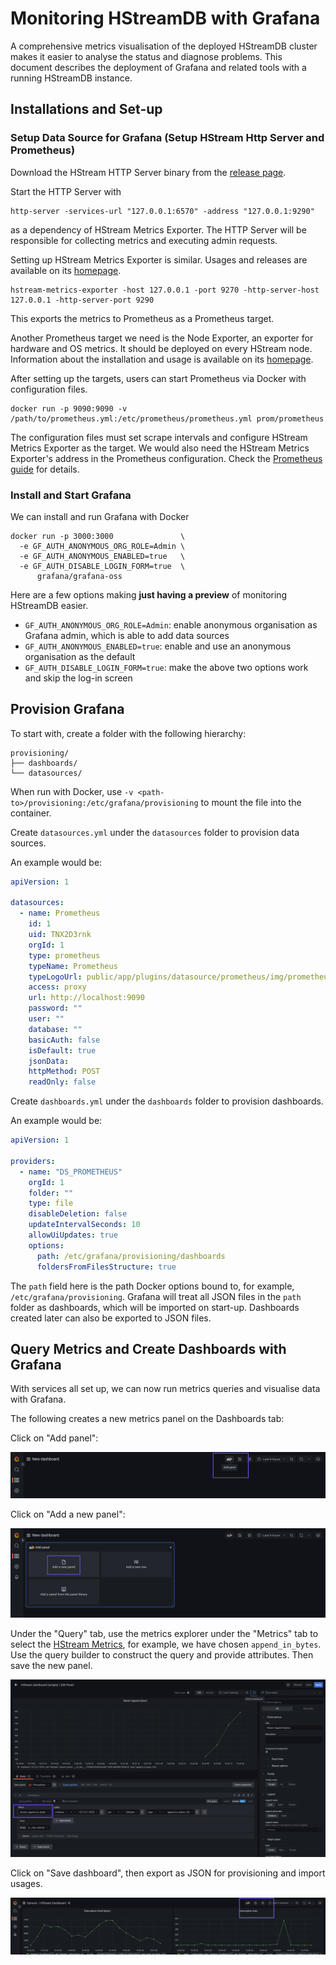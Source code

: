 # Monitoring HStreamDB with Grafana

A comprehensive metrics visualisation of the deployed HStreamDB cluster makes it
easier to analyse the status and diagnose problems. This document describes the
deployment of Grafana and related tools with a running HStreamDB instance.

## Installations and Set-up

### Setup Data Source for Grafana (Setup HStream Http Server and Prometheus)

Download the HStream HTTP Server binary from the
[release page](https://github.com/hstreamdb/http-services/releases).

Start the HTTP Server with

```
http-server -services-url "127.0.0.1:6570" -address "127.0.0.1:9290"
```

as a dependency of HStream Metrics Exporter. The HTTP Server will be responsible
for collecting metrics and executing admin requests.

Setting up HStream Metrics Exporter is similar. Usages and releases are
available on its
[homepage](https://github.com/hstreamdb/hstream-metrics-exporter).

```
hstream-metrics-exporter -host 127.0.0.1 -port 9270 -http-server-host 127.0.0.1 -http-server-port 9290
```

This exports the metrics to Prometheus as a Prometheus target.

Another Prometheus target we need is the Node Exporter, an exporter for hardware
and OS metrics. It should be deployed on every HStream node. Information about
the installation and usage is available on its
[homepage](https://github.com/prometheus/node_exporter).

After setting up the targets, users can start Prometheus via Docker with
configuration files.

```
docker run -p 9090:9090 -v /path/to/prometheus.yml:/etc/prometheus/prometheus.yml prom/prometheus
```

The configuration files must set scrape intervals and configure HStream Metrics
Exporter as the target. We would also need the HStream Metrics Exporter's
address in the Prometheus configuration. Check the
[Prometheus guide](https://prometheus.io/docs/prometheus/latest/getting_started/)
for details.

### Install and Start Grafana

We can install and run Grafana with Docker

```
docker run -p 3000:3000               \
  -e GF_AUTH_ANONYMOUS_ORG_ROLE=Admin \
  -e GF_AUTH_ANONYMOUS_ENABLED=true   \
  -e GF_AUTH_DISABLE_LOGIN_FORM=true  \
      grafana/grafana-oss
```

Here are a few options making **just having a preview** of monitoring HStreamDB
easier.

- `GF_AUTH_ANONYMOUS_ORG_ROLE=Admin`: enable anonymous organisation as Grafana
  admin, which is able to add data sources
- `GF_AUTH_ANONYMOUS_ENABLED=true`: enable and use an anonymous organisation as
  the default
- `GF_AUTH_DISABLE_LOGIN_FORM=true`: make the above two options work and skip
  the log-in screen

## Provision Grafana

To start with, create a folder with the following hierarchy:

```
provisioning/
├── dashboards/
└── datasources/
```

When run with Docker, use `-v <path-to>/provisioning:/etc/grafana/provisioning`
to mount the file into the container.

Create `datasources.yml` under the `datasources` folder to provision data
sources.

An example would be:

```yml
apiVersion: 1

datasources:
  - name: Prometheus
    id: 1
    uid: TNX2D3rnk
    orgId: 1
    type: prometheus
    typeName: Prometheus
    typeLogoUrl: public/app/plugins/datasource/prometheus/img/prometheus_logo.svg
    access: proxy
    url: http://localhost:9090
    password: ""
    user: ""
    database: ""
    basicAuth: false
    isDefault: true
    jsonData:
    httpMethod: POST
    readOnly: false
```

Create `dashboards.yml` under the `dashboards` folder to provision dashboards.

An example would be:

```yml
apiVersion: 1

providers:
  - name: "DS_PROMETHEUS"
    orgId: 1
    folder: ""
    type: file
    disableDeletion: false
    updateIntervalSeconds: 10
    allowUiUpdates: true
    options:
      path: /etc/grafana/provisioning/dashboards
      foldersFromFilesStructure: true
```

The `path` field here is the path Docker options bound to, for example,
`/etc/grafana/provisioning`. Grafana will treat all JSON files in the `path`
folder as dashboards, which will be imported on start-up. Dashboards created
later can also be exported to JSON files.

## Query Metrics and Create Dashboards with Grafana

With services all set up, we can now run metrics queries and visualise data with
Grafana.

The following creates a new metrics panel on the Dashboards tab:

Click on "Add panel":

![](./grafana/add-panel.png)

Click on "Add a new panel":

![](./grafana/add-a-panel.png)

Under the "Query" tab, use the metrics explorer under the "Metrics" tab to
select the [HStream Metrics](../../reference/metrics.md), for example, we have
chosen `append_in_bytes`. Use the query builder to construct the query and
provide attributes. Then save the new panel.

![](./grafana/create-dashboard.png)

Click on "Save dashboard", then export as JSON for provisioning and import
usages.

![](./grafana/save.png)
